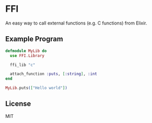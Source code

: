 FFI
===

An easy way to call external functions (e.g. C functions) from Elixir.

## Example Program

```elixir
defmodule MyLib do
  use FFI.Library

  ffi_lib "c"

  attach_function :puts, [:string], :int
end

MyLib.puts(["Hello world"])
```

## License

MIT
